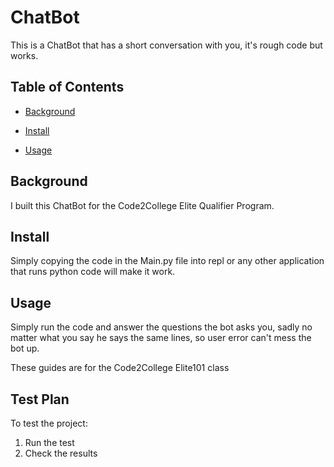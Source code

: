 # ChatBot

This is a ChatBot that has a short conversation with you, it's rough code but works. 

## Table of Contents

- [Background](#background)

- [Install](#install)

- [Usage](#usage)

## Background

I built this ChatBot for the Code2College Elite Qualifier Program. 

## Install

Simply copying the code in the Main.py file into repl or any other application that runs python code will make it work. 

## Usage

Simply run the code and answer the questions the bot asks you, sadly no matter what you say he says the same lines, so user error can't mess the bot up.

These guides are for the Code2College Elite101 class

## Test Plan

To test the project:

1.  Run the test
2.  Check the results